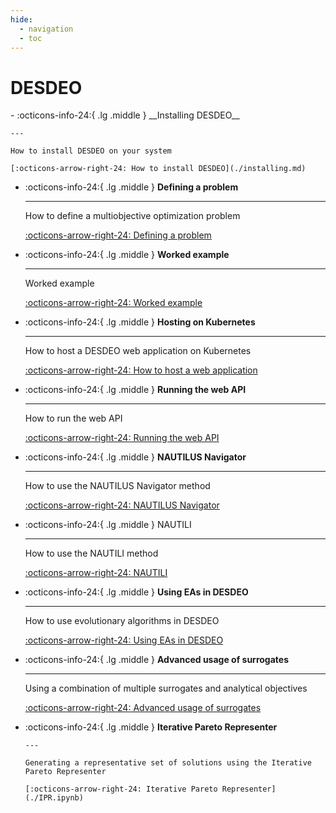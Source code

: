 ```yaml
---
hide:
  - navigation
  - toc
---
```


# DESDEO

<div class="grid cards" markdown>
-   :octicons-info-24:{ .lg .middle } __Installing DESDEO__

    ---

    How to install DESDEO on your system

    [:octicons-arrow-right-24: How to install DESDEO](./installing.md)

- :octicons-info-24:{ .lg .middle } **Defining a problem**

  ***

  How to define a multiobjective optimization problem

  [:octicons-arrow-right-24: Defining a problem](./problem.md)

- :octicons-info-24:{ .lg .middle } **Worked example**

  ***

  Worked example

  [:octicons-arrow-right-24: Worked example](../notebooks/full_example.ipynb)

- :octicons-info-24:{ .lg .middle } **Hosting on Kubernetes**

  ***

  How to host a DESDEO web application on Kubernetes

  [:octicons-arrow-right-24: How to host a web application](./kubernetes.md)

- :octicons-info-24:{ .lg .middle } **Running the web API**

  ***

  How to run the web API

  [:octicons-arrow-right-24: Running the web API](./api.md)

- :octicons-info-24:{ .lg .middle } **NAUTILUS Navigator**

  ***

  How to use the NAUTILUS Navigator method

  [:octicons-arrow-right-24: NAUTILUS Navigator](./nautilus_navigator.md)

- :octicons-info-24:{ .lg .middle } NAUTILI

  ***

  How to use the NAUTILI method

  [:octicons-arrow-right-24: NAUTILI](./nautili.md)

- :octicons-info-24:{ .lg .middle } **Using EAs in DESDEO**

  ***

  How to use evolutionary algorithms in DESDEO

  [:octicons-arrow-right-24: Using EAs in DESDEO](./ea.ipynb)

- :octicons-info-24:{ .lg .middle } **Advanced usage of surrogates**

  ***

  Using a combination of multiple surrogates and analytical objectives

  [:octicons-arrow-right-24: Advanced usage of surrogates](./advancedSurrogates.ipynb)

- :octicons-info-24:{ .lg .middle } **Iterative Pareto Representer**

      ---

      Generating a representative set of solutions using the Iterative Pareto Representer

      [:octicons-arrow-right-24: Iterative Pareto Representer](./IPR.ipynb)

  </div>
